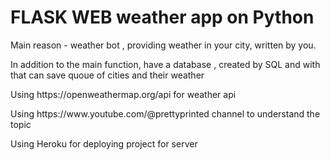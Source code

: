 <h1>FLASK WEB weather app on Python</h1> 
<p>Main reason - weather bot , providing weather in your city, written by you.</p>
<p>In addition to the main function, have a database , created by SQL and with that can save quoue of cities and their weather</p>
<p>Using https://openweathermap.org/api for weather api</p>
<p>Using https://www.youtube.com/@prettyprinted channel to understand the topic</p>
<p>Using Heroku for deploying project for server</p>
